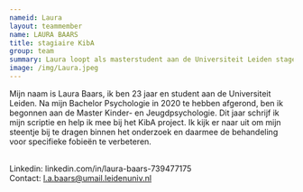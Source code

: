 ```yaml
---
nameid: Laura
layout: teammember
name: LAURA BAARS
title: stagiaire KibA
group: team
summary: Laura loopt als masterstudent aan de Universiteit Leiden stage bij het KIBA project.
image: /img/Laura.jpeg
---
```



Mijn naam is Laura Baars, ik ben 23 jaar en student aan de Universiteit Leiden. Na mijn Bachelor Psychologie in 2020 te hebben afgerond, ben ik begonnen aan de Master Kinder- en Jeugdpsychologie. Dit jaar schrijf ik mijn scriptie en help ik mee bij het KibA project. Ik kijk er naar uit om mijn steentje bij te dragen binnen het onderzoek en daarmee de behandeling voor specifieke fobieën te verbeteren. 
<br>
<br>

Linkedin: linkedin.com/in/laura-baars-739477175
<br>
Contact: l.a.baars@umail.leidenuniv.nl

